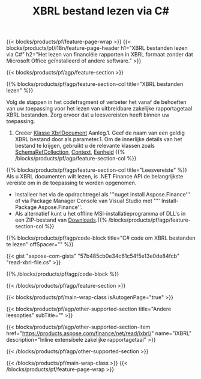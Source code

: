 ﻿---
title: XBRL bestand lezen via C#
description: Voorbeeldcode voor het lezen van XBRL bestanden. Gebruik API voorbeeldcode om batch XBRL-bestanden te lezen binnen .NET gebaseerde applicaties. 
url: /nl/net/read/xbrl/
family: finance
platformtag: net
feature: read
informat: XBRL
outformat: 
otherformats: 
---
{{< blocks/products/pf/feature-page-wrap >}}
{{< blocks/products/pf/i18n/feature-page-header h1="XBRL bestanden lezen via C#" h2="Het lezen van financiële rapporten in XBRL formaat zonder dat Microsoft Office geïnstalleerd of andere software." >}}

{{< blocks/products/pf/agp/feature-section >}}

{{% blocks/products/pf/agp/feature-section-col title="XBRL bestanden lezen" %}}

Volg de stappen in het codefragment of verbeter het vanaf de behoeften van uw toepassing voor het lezen van uitbreidbare zakelijke rapportagetaal XBRL bestanden. Zorg ervoor dat u leesvereisten heeft binnen uw toepassing.

1. Creëer [Klasse XbrlDocument](https://apireference.aspose.com/finance/net/aspose.finance.xbrl/xbrldocument) Aanleg.1. Geef de naam van een geldig XBRL bestand door als parameter.1. Om de innerlijke details van het bestand te krijgen, gebruikt u de relevante klassen zoals [SchemaRefCollection](https://apireference.aspose.com/finance/net/aspose.finance.xbrl/schemarefcollection), [Context](https://apireference.aspose.com/finance/net/aspose.finance.xbrl/context), [Eenheid](https://apireference.aspose.com/finance/net/aspose.finance.xbrl/unit) 
{{% /blocks/products/pf/agp/feature-section-col %}}

{{% blocks/products/pf/agp/feature-section-col title="Leesvereiste" %}}
Als u XBRL documenten wilt lezen, is .NET Finance API de belangrijkste vereiste om in de toepassing te worden opgenomen. 
- Installeer het via de opdrachtregel als '''nuget install Aspose.Finance''' of via Package Manager Console van Visual Studio met '''' Install-Package Aspose.Finance''.
- Als alternatief kunt u het offline MSI-installatieprogramma of DLL's in een ZIP-bestand van [Downloads](https://downloads.aspose.com/finance/net).{{% /blocks/products/pf/agp/feature-section-col %}}

{{% blocks/products/pf/agp/code-block title="C# code om XBRL bestanden te lezen" offSpacer="" %}}

{{< gist "aspose-com-gists" "57b485cb0e34c61c54f5e13e0de84fcb" "read-xbrl-file.cs" >}}

{{% /blocks/products/pf/agp/code-block %}}

{{< /blocks/products/pf/agp/feature-section >}}

{{< blocks/products/pf/main-wrap-class isAutogenPage="true" >}}

{{< blocks/products/pf/agp/other-supported-section title="Andere leesopties" subTitle="" >}}

{{< blocks/products/pf/agp/other-supported-section-item href="https://products.aspose.com/finance/net/read/ixbrl/" name="iXBRL" description="Inline extensibele zakelijke rapportagetaal" >}}

{{< /blocks/products/pf/agp/other-supported-section >}}

{{< /blocks/products/pf/main-wrap-class >}}
{{< /blocks/products/pf/feature-page-wrap >}}